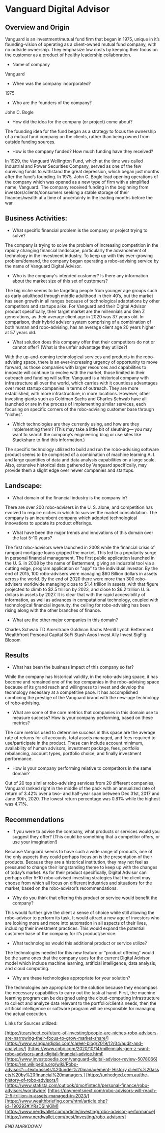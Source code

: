 # Vanguard Digital Advisor

## Overview and Origin 

Vanguard is an investment/mutual fund firm that began in 1975, unique in it’s founding-vision of operating as a client-owned mutual fund company, with no outside ownership. They emphasize low costs by keeping their focus on the customer as a product of healthy leadership collaboration.

* Name of company

Vanguard

* When was the company incorporated?

1975

* Who are the founders of the company?

John C. Bogle

* How did the idea for the company (or project) come about?

The founding idea for the fund began as a strategy to focus the ownership of a mutual fund company on the clients, rather than being owned from outside funding sources.

* How is the company funded? How much funding have they received?

In 1929, the Vanguard Wellington Fund, which at the time was called Industrial and Power Securities Company, served as one of the few surviving funds to withstand the great depression, which began just months after the fund’s founding. In 1975, John C. Bogle lead opening operations of the company which was opened as a new type of firm with a simplified name, Vanguard. The company received funding in the beginning from investors/clients/consumers seeking a stable storage of their finances/wealth at a time of uncertainty in the leading months before the war. 

## Business Activities:

* What specific financial problem is the company or project trying to solve?

The company is trying to solve the problem of increasing competition in the rapidly changing financial landscape, particularly the advancement of technology in the investment industry. To keep up with this ever-growing problem/demand, the company began operating a robo-advising service by the name of Vanguard Digital Advisor.

* Who is the company's intended customer?  Is there any information about the market size of this set of customers? 

The big niche seems to be targeting people from younger age groups such as early adulthood through middle adulthood in their 40’s, but the market has seen growth in all ranges because of technological adaptations by other competitors and startups alike. For Vanguard and their Digital Advisor product specifically, their target market are the millennials and Gen Z generations, as their average client age in 2020 was 37 years old. In comparison, their hybrid advisor system comprising of a combination of both human and robo-advising, has an average client age 20 years higher at 57 years old.

* What solution does this company offer that their competitors do not or cannot offer? (What is the unfair advantage they utilize?) 

With the up-and-coming technological services and products in the robo-advising space, there is an ever-increasing urgency of opportunity to move forward, as those companies with larger resources and capabilities to innovate will continue to evolve with the market, those limited in their outreach and funding will suffer. Vanguard is a historical company with infrastructure all over the world, which carries with it countless advantages over most startup companies in terms of outreach. They are more established, with more infrastructure, in more locations. However, other investing giants such as Goldman Sachs and Charles Schwab have all launched or are in the process of implementing similar services, each focusing on specific corners of the robo-advising customer base through "niches".

* Which technologies are they currently using, and how are they implementing them? (This may take a little bit of sleuthing–– you may want to search the company’s engineering blog or use sites like Stackshare to find this information.)

The specific technology utilized to build and run the robo-advising software product seems to be comprised of a combination of machine learning A. I. and large quantities of data and data analysis capabilities on a large scale. Also, extensive historical data gathered by Vanguard specifically, may provide them a slight edge over newer companies and startups.


## Landscape:

* What domain of the financial industry is the company in?

There are over 200 robo-advisers in the U. S. alone, and competition has evolved to require niches in which to survive the market consolidation. The company is an incumbent company which adopted technological innovations to update its product offerings.

* What have been the major trends and innovations of this domain over the last 5-10 years?

The first robo-advisors were launched in 2008 while the financial crisis of rampant mortgage loans gripped the market. This led to a popularity surge in personal financial management. The first public application launched in the U. S. in 2008 by the name of Betterment, giving an industrial tool via a cutting edge, program application or "app" to the individual investor. By the end of 2015, 100 robo-advisers were managing $60 Billion dollars in assets across the world. By the end of 2020 there were more than 300 robo-advisers worldwide managing close to $1.4 trillion in assets, with that figure projected to climb to $2.5 trillion by 2023, and close to $6.2 trillion U. S. dollars in assets by 2027. It is clear that with the rapid accessibility of information, as well as advances in computational technology, coupled with technological financial ingenuity, the ceiling for robo-advising has been rising along with the other branches of finance.

* What are the other major companies in this domain?

Charles Schwab
TD Ameritrade
Goldman Sachs
Merrill Lynch
Betterment
Wealthfront
Personal Capital
SoFi
Stash
Axos Invest
Ally Invest
SigFig
Blooom

## Results

* What has been the business impact of this company so far?

While the company has historical validity, in the robo-advising space, it has become and remained one of the top companies in the robo-advising space because of its grand reach and willingness to invest and develop the technology necessary at a competitive pace. It has accomplished combining the prestige of the Vanguard brand with the new-age technology of robo-advising.

* What are some of the core metrics that companies in this domain use to measure success? How is your company performing, based on these metrics? 

The core metrics used to determine success in this space are the average rate of returns for all accounts, total assets managed, and fees required to use/participate in the product. These can include account minimum, availability of human advisors, investment package, fees, portfolio rebalancing, account types, portfolio choice, and finally investment performance.

* How is your company performing relative to competitors in the same domain?

Out of 20 top similar robo-advising services from 20 different companies, Vanguard ranked right in the middle of the pack with an annualized rate of return of 3.42% over a two- and half-year span between Dec 31st, 2017 and June 30th, 2020. The lowest return percentage was 0.81% while the highest was 4.71%.

## Recommendations

* If you were to advise the company, what products or services would you suggest they offer? (This could be something that a competitor offers, or use your imagination!) 

Because Vanguard seems to have such a wide range of products, one of the only aspects they could perhaps focus on is the presentation of their products. Because they are a historical institution, they may not feel as pressured to change their longstanding theme to keep up with the changes of today’s market. As for their product specifically, Digital Advisor can perhaps offer 5-10 robo-advised investing strategies that the client may choose from which all focus on different industries and situations for the market, based on the robo-advisor’s recommendations.

* Why do you think that offering this product or service would benefit the company?

This would further give the client a sense of choice while still allowing the robo-advisor to perform its task. It would attract a new age of investors who are looking more and more into automation in all aspects of their lives, including their investment practices. This would expand the potential customer base of the company for it’s product/service.

* What technologies would this additional product or service utilize?

The technologies needed for this new feature or “product offering” would be the same ones that the company uses for the current Digital Advisor model which include machine learning, artificial intelligence, data analysis, and cloud computing.

* Why are these technologies appropriate for your solution?

The technologies are appropriate for the solution because they encompass the necessary capabilities to carry out the task at hand. First, the machine learning program can be designed using the cloud-computing infrastructure to collect and analyze data relevant to the portfolio/client’s needs, then the artificial intelligence or software program will be responsible for managing the actual execution. 

Links for Sources utilized:

[https://tearsheet.co/future-of-investing/people-are-niches-robo-advisers-are-narrowing-their-focus-to-grow-market-share/]
[https://www.vanguardjobs.com/career-blog/2019/12/04/audit-and-analytics/]
[https://www.cnbc.com/2020/10/14/millennials-gen-z-want-robo-advisors-and-digital-financial-advice.html]
[https://www.investopedia.com/vanguard-digital-advisor-review-5078066]
[https://en.wikipedia.org/wiki/Robo-advisor#:~:text=assets%20under%20management-,History,client's%20assets%20by%20financial%20managers.]
[https://unhedged.com.au/the-history-of-robo-advisors/]
[https://www.statista.com/outlook/dmo/fintech/personal-finance/robo-advisors/worldwide]
[https://paymentsnext.com/robo-advisors-will-reach-2-5-trillion-in-assets-managed-in-2023/]
[https://www.wealthbriefing.com/html/article.php?id=190292#.YRsDSIhKiiM]
[https://www.nerdwallet.com/article/investing/robo-advisor-performance]
[https://www.nerdwallet.com/best/investing/robo-advisors]


*END MARKDOWN*
